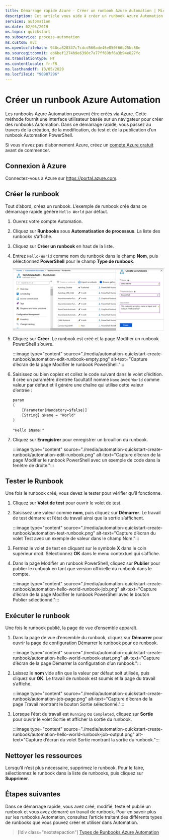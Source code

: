 ```yaml
---
title: Démarrage rapide Azure - Créer un runbook Azure Automation | Microsoft Docs
description: Cet article vous aide à créer un runbook Azure Automation.
services: automation
ms.date: 02/05/2019
ms.topic: quickstart
ms.subservice: process-automation
ms.custom: mvc
ms.openlocfilehash: 948ca820347c7cdcd560ade46e850f66b25bc88e
ms.sourcegitcommit: eb6bef1274b9e6390c7a77ff69bf6a3b94e827fc
ms.translationtype: HT
ms.contentlocale: fr-FR
ms.lasthandoff: 10/05/2020
ms.locfileid: "90987296"
---
```

# <a name="create-an-azure-automation-runbook"></a>Créer un runbook Azure Automation

Les runbooks Azure Automation peuvent être créés via Azure. Cette méthode fournit une interface utilisateur basée sur un navigateur pour créer des runbooks Automation. Dans ce démarrage rapide, vous passez au travers de la création, de la modification, du test et de la publication d’un runbook Automation PowerShell.

Si vous n’avez pas d’abonnement Azure, créez un [compte Azure gratuit](https://azure.microsoft.com/free/?WT.mc_id=A261C142F) avant de commencer.

## <a name="sign-in-to-azure"></a>Connexion à Azure

Connectez-vous à Azure sur https://portal.azure.com.

## <a name="create-the-runbook"></a>Créer le runbook

Tout d’abord, créez un runbook. L’exemple de runbook créé dans ce démarrage rapide génère `Hello World` par défaut.

1. Ouvrez votre compte Automation.

1. Cliquez sur **Runbooks** sous **Automatisation de processus**. La liste des runbooks s’affiche.

1. Cliquez sur **Créer un runbook** en haut de la liste.

1. Entrez `Hello-World` comme nom du runbook dans le champ **Nom**, puis sélectionnez **PowerShell** pour le champ **Type de runbook**. 

   ![Saisir les informations relatives à votre runbook Automation dans la page](./media/automation-quickstart-create-runbook/automation-create-runbook-configure.png)

1. Cliquez sur **Créer**. Le runbook est créé et la page Modifier un runbook PowerShell s’ouvre.

    :::image type="content" source="./media/automation-quickstart-create-runbook/automation-edit-runbook-empty.png" alt-text="Capture d’écran de la page Modifier le runbook PowerShell.":::

1. Saisissez ou bien copiez et collez le code suivant dans le volet d’édition. Il crée un paramètre d’entrée facultatif nommé `Name` avec `World` comme valeur par défaut et il génère une chaîne qui utilise cette valeur d’entrée :

   ```powershell-interactive
   param
   (
       [Parameter(Mandatory=$false)]
       [String] $Name = "World"
   )

   "Hello $Name!"
   ```

1. Cliquez sur **Enregistrer** pour enregistrer un brouillon du runbook.

    :::image type="content" source="./media/automation-quickstart-create-runbook/automation-edit-runbook.png" alt-text="Capture d’écran de la page Modifier le runbook PowerShell avec un exemple de code dans la fenêtre de droite.":::

## <a name="test-the-runbook"></a>Tester le Runbook

Une fois le runbook créé, vous devez le tester pour vérifier qu’il fonctionne.

1. Cliquez sur **Volet de test** pour ouvrir le volet de test.

1. Saisissez une valeur comme **nom**, puis cliquez sur **Démarrer**. Le travail de test démarre et l’état du travail ainsi que la sortie s’affichent.

    :::image type="content" source="./media/automation-quickstart-create-runbook/automation-test-runbook.png" alt-text="Capture d’écran du volet Test avec un exemple de valeur dans le champ Nom.":::

1. Fermez le volet de test en cliquant sur le symbole **X** dans le coin supérieur droit. Sélectionnez **OK** dans le menu contextuel qui s’affiche.

1. Dans la page Modifier un runbook PowerShell, cliquez sur **Publier** pour publier le runbook en tant que version officielle du runbook dans le compte.

   :::image type="content" source="./media/automation-quickstart-create-runbook/automation-hello-world-runbook-job.png" alt-text="Capture d’écran de la page Modifier le runbook PowerShell avec le bouton Publier sélectionné.":::

## <a name="run-the-runbook"></a>Exécuter le runbook

Une fois le runbook publié, la page de vue d’ensemble apparaît.

1. Dans la page de vue d’ensemble du runbook, cliquez sur **Démarrer** pour ouvrir la page de configuration Démarrer le runbook pour ce runbook.

   :::image type="content" source="./media/automation-quickstart-create-runbook/automation-hello-world-runbook-start.png" alt-text="Capture d’écran de la page Démarrer la configuration d’un runbook.":::

1. Laissez le **nom** vide afin que la valeur par défaut soit utilisée, puis cliquez sur **OK**. Le travail de runbook est soumis et la page du travail s’affiche.

   :::image type="content" source="./media/automation-quickstart-create-runbook/automation-job-page.png" alt-text="Capture d’écran de la page Travail montrant le bouton Sortie sélectionné.":::

1. Lorsque l’état du travail est `Running` ou `Completed`, cliquez sur **Sortie** pour ouvrir le volet Sortie et afficher la sortie du runbook.

   :::image type="content" source="./media/automation-quickstart-create-runbook/automation-hello-world-runbook-job-output.png" alt-text="Capture d’écran du volet Sortie montrant la sortie du runbook.":::

## <a name="clean-up-resources"></a>Nettoyer les ressources

Lorsqu’il n’est plus nécessaire, supprimez le runbook. Pour le faire, sélectionnez le runbook dans la liste de runbooks, puis cliquez sur **Supprimer**.

## <a name="next-steps"></a>Étapes suivantes

Dans ce démarrage rapide, vous avez créé, modifié, testé et publié un runbook et vous avez démarré un travail de runbook. Pour en savoir plus sur les runbooks Automation, consultez l’article traitant des différents types de runbooks que vous pouvez créer et utiliser dans Automation.

> [!div class="nextstepaction"]
> [Types de Runbooks Azure Automation](./automation-runbook-types.md)
